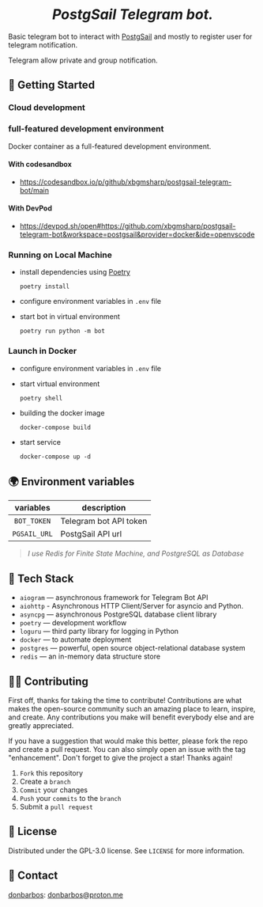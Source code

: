 <h1 align="center"><em>PostgSail Telegram bot.</em></h1>

Basic telegram bot to interact with [PostgSail](https://github.com/xbgmsharp/signalk-postgsail) and mostly to register user for telegram notification.

Telegram allow private and group notification.


## 🚀 Getting Started

### Cloud development

### full-featured development environment
Docker container as a full-featured development environment.

#### With codesandbox
- https://codesandbox.io/p/github/xbgmsharp/postgsail-telegram-bot/main

#### With DevPod
- https://devpod.sh/open#https://github.com/xbgmsharp/postgsail-telegram-bot&workspace=postgsail&provider=docker&ide=openvscode

### Running on Local Machine

- install dependencies using [Poetry](https://python-poetry.org "python package manager")
    ```
    poetry install
    ```
- configure environment variables in `.env` file

- start bot in virtual environment
    ```
    poetry run python -m bot
    ```

### Launch in Docker

- configure environment variables in `.env` file

- start virtual environment
    ```
    poetry shell
    ```
- building the docker image
    ```
    docker-compose build
    ```
- start service
    ```
    docker-compose up -d
    ```


## 🌍 Environment variables

| variables         | description |
|:-----------------:| ----------- |
| `BOT_TOKEN`       | Telegram bot API token |
| `PGSAIL_URL`      | PostgSail API url |

> *I use Redis for Finite State Machine, and PostgreSQL as Database*


## 🔧 Tech Stack

- `aiogram` — asynchronous framework for Telegram Bot API
- `aiohttp` - Asynchronous HTTP Client/Server for asyncio and Python.
- `asyncpg` — asynchronous PostgreSQL database client library
- `poetry` — development workflow
- `loguru` — third party library for logging in Python
- `docker` — to automate deployment
- `postgres` — powerful, open source object-relational database system
- `redis` — an in-memory data structure store


## 👷🏾 Contributing

First off, thanks for taking the time to contribute! Contributions are what makes the open-source community such an amazing place to learn, inspire, and create. Any contributions you make will benefit everybody else and are greatly appreciated.

If you have a suggestion that would make this better, please fork the repo and create a pull request. You can also simply open an issue with the tag "enhancement". Don't forget to give the project a star! Thanks again!

1. `Fork` this repository
2. Create a `branch`
3. `Commit` your changes
4. `Push` your `commits` to the `branch`
5. Submit a `pull request`



## 📝 License

Distributed under the GPL-3.0 license. See `LICENSE` for more information.


## 📢 Contact

[donbarbos](https://github.com/donBarbos): donbarbos@proton.me
